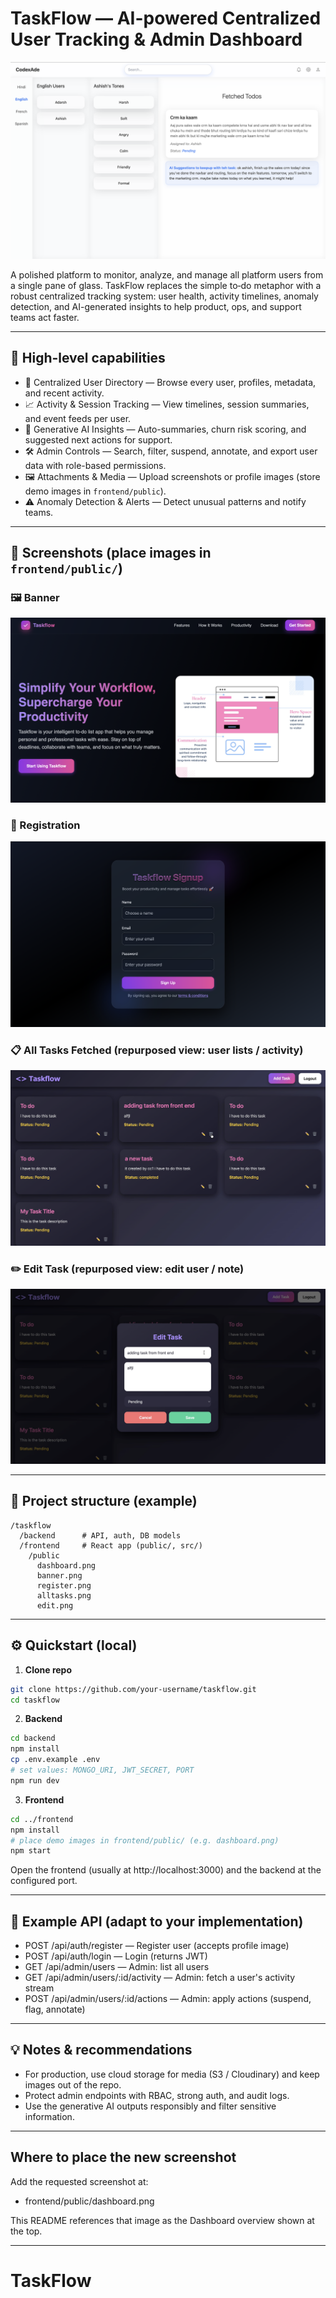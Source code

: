 # TaskFlow — AI-powered Centralized User Tracking & Admin Dashboard

![Dashboard](./frontend/public/dashboard.png)

A polished platform to monitor, analyze, and manage all platform users from a single pane of glass. TaskFlow replaces the simple to‑do metaphor with a robust centralized tracking system: user health, activity timelines, anomaly detection, and AI-generated insights to help product, ops, and support teams act faster.

---

## 🚀 High-level capabilities

* 👥 Centralized User Directory — Browse every user, profiles, metadata, and recent activity.
* 📈 Activity & Session Tracking — View timelines, session summaries, and event feeds per user.
* 🤖 Generative AI Insights — Auto-summaries, churn risk scoring, and suggested next actions for support.
* 🛠 Admin Controls — Search, filter, suspend, annotate, and export user data with role-based permissions.
* 🖼️ Attachments & Media — Upload screenshots or profile images (store demo images in `frontend/public`).
* ⚠️ Anomaly Detection & Alerts — Detect unusual patterns and notify teams.

---

## 📸 Screenshots (place images in `frontend/public/`)

### 🖼️ Banner

![Banner](./frontend/public/banner.png)

### 🔑 Registration

![Registration](./frontend/public/register.png)

### 📋 All Tasks Fetched (repurposed view: user lists / activity)

![All Tasks](./frontend/public/alltasks.png)

### ✏️ Edit Task (repurposed view: edit user / note)

![Edit Task](./frontend/public/edit.png)

---

## 📁 Project structure (example)

```
/taskflow
  /backend      # API, auth, DB models
  /frontend     # React app (public/, src/)
    /public
      dashboard.png
      banner.png
      register.png
      alltasks.png
      edit.png
```

---

## ⚙️ Quickstart (local)

1. **Clone repo**

```bash
git clone https://github.com/your-username/taskflow.git
cd taskflow
```

2. **Backend**

```bash
cd backend
npm install
cp .env.example .env
# set values: MONGO_URI, JWT_SECRET, PORT
npm run dev
```

3. **Frontend**

```bash
cd ../frontend
npm install
# place demo images in frontend/public/ (e.g. dashboard.png)
npm start
```

Open the frontend (usually at http://localhost:3000) and the backend at the configured port.

---

## 🔌 Example API (adapt to your implementation)

* POST /api/auth/register — Register user (accepts profile image)
* POST /api/auth/login — Login (returns JWT)
* GET /api/admin/users — Admin: list all users
* GET /api/admin/users/:id/activity — Admin: fetch a user's activity stream
* POST /api/admin/users/:id/actions — Admin: apply actions (suspend, flag, annotate)

---

## 💡 Notes & recommendations

* For production, use cloud storage for media (S3 / Cloudinary) and keep images out of the repo.
* Protect admin endpoints with RBAC, strong auth, and audit logs.
* Use the generative AI outputs responsibly and filter sensitive information.

---

## Where to place the new screenshot
Add the requested screenshot at:
- frontend/public/dashboard.png

This README references that image as the Dashboard overview shown at the top.

--- 

# TaskFlow
